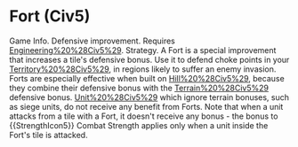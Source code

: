 # Fort (Civ5)

Game Info.
Defensive improvement. Requires [Engineering%20%28Civ5%29](Engineering).
Strategy.
A Fort is a special improvement that increases a tile's defensive bonus. Use it to defend choke points in your [Territory%20%28Civ5%29](territory), in regions likely to suffer an enemy invasion. Forts are especially effective when built on [Hill%20%28Civ5%29](Hills), because they combine their defensive bonus with the [Terrain%20%28Civ5%29](terrain's) defensive bonus.
[Unit%20%28Civ5%29](Units) which ignore terrain bonuses, such as siege units, do not receive any benefit from Forts.
Note that when a unit attacks from a tile with a Fort, it doesn't receive any bonus - the bonus to {{StrengthIcon5}} Combat Strength applies only when a unit inside the Fort's tile is attacked.